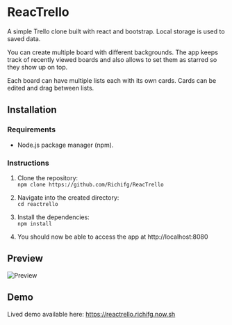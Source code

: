 # ReacTrello
A simple Trello clone built with react and bootstrap. Local storage is used to saved data.

You can create multiple board with different backgrounds. The app keeps track of recently viewed boards and also allows to set them as starred so they show up on top.

Each board can have multiple lists each with its own cards. Cards can be edited and drag between lists.

## Installation

### Requirements

  * Node.js package manager (npm).

### Instructions

  1. Clone the repository:  
   ```npm clone https://github.com/Richifg/ReacTrello```
      
  2. Navigate into the created directory:  
   ```cd reactrello```
      
  3. Install the dependencies:  
  ```npm install```
  
  5. You should now be able to access the app at http://localhost:8080

## Preview
![Preview](https://res.cloudinary.com/richi/image/upload/v1585532406/previews/reacttrello-preview_atagxo.gif)

## Demo

Lived demo available here: https://reactrello.richifg.now.sh
